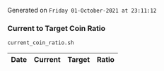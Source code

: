 Generated on `Friday 01-October-2021 at 23:11:12`

### Current to Target Coin Ratio
`current_coin_ratio.sh`

Date|Current|Target|Ratio
---|---|---|---
